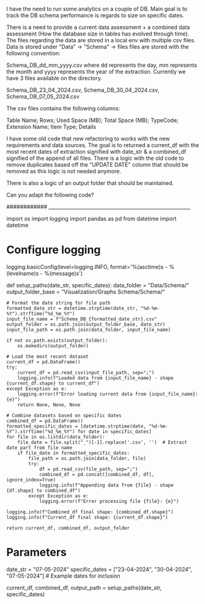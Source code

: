 I have the need to run some analytics on a couple of DB. 
Main goal is to track the DB schema performance is regards to size on specific dates. 

There is a need to provide a current data assessment + a combined data assessment (How the database size in tables has evolved through time). The files regarding the data are stored in a local env with multiple csv files. 
Data is stored under "Data" -> "Schema" -> files
files are stored with the following convention:

Schema_DB_dd_mm_yyyy.csv where dd represents the day, mm represents the month and yyyy represents the year of the extraction. 
Currently we have 3 files available on the directory. 

Schema_DB_23_04_2024.csv,
Schema_DB_30_04_2024.csv,
Schema_DB_07_05_2024.csv

The csv files contains the following columns: 

Table Name;	Rows; Used Space (MB); Total Space (MB); TypeCode; Extension Name;	Item Type; Details

I have some old code that new refactoring to works with the new requirements and data sources. The goal is to returned a current_df with the most recent dates of extraction signified with date_str & a combined_df signified of the append of all files. There is a logic with the old code to remove duplicates based off the "UPDATE DATE" column that should be removed as this logic is not needed anymore. 

There is also a logic of an output folder that should be maintained. 

Can you adapt the following code?

############ __________________________________________________________

import os
import logging
import pandas as pd
from datetime import datetime

# Configure logging
logging.basicConfig(level=logging.INFO, format='%(asctime)s - %(levelname)s - %(message)s')

def setup_paths(date_str, specific_dates):
    data_folder = "Data/Schema/"
    output_folder_base = "Visualization/Graphs Schema/Schema/"
    
    # Format the date string for file path
    formatted_date_str = datetime.strptime(date_str, "%d-%m-%Y").strftime("%d_%m_%Y")
    input_file_name = f"Schema_DB_{formatted_date_str}.csv"
    output_folder = os.path.join(output_folder_base, date_str)
    input_file_path = os.path.join(data_folder, input_file_name)
    
    if not os.path.exists(output_folder):
        os.makedirs(output_folder)

    # Load the most recent dataset
    current_df = pd.DataFrame()
    try:
        current_df = pd.read_csv(input_file_path, sep=";")
        logging.info(f"Loaded data from {input_file_name} - shape {current_df.shape} to current_df")
    except Exception as e:
        logging.error(f"Error loading current data from {input_file_name}: {e}")
        return None, None, None

    # Combine datasets based on specific dates
    combined_df = pd.DataFrame()
    formatted_specific_dates = [datetime.strptime(date, "%d-%m-%Y").strftime("%d_%m_%Y") for date in specific_dates]
    for file in os.listdir(data_folder):
        file_date = file.split("_")[-1].replace('.csv', '')  # Extract date part from file name
        if file_date in formatted_specific_dates:
            file_path = os.path.join(data_folder, file)
            try:
                df = pd.read_csv(file_path, sep=";")
                combined_df = pd.concat([combined_df, df], ignore_index=True)
                logging.info(f"Appending data from {file} - shape {df.shape} to combined_df")
            except Exception as e:
                logging.error(f"Error processing file {file}: {e}")

    logging.info(f"Combined_df final shape: {combined_df.shape}")
    logging.info(f"Current_df final shape: {current_df.shape}")

    return current_df, combined_df, output_folder

# Parameters
date_str = "07-05-2024"
specific_dates = ["23-04-2024", "30-04-2024", "07-05-2024"]  # Example dates for inclusion

current_df, combined_df, output_path = setup_paths(date_str, specific_dates)
